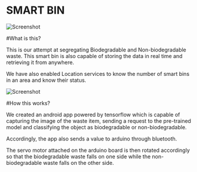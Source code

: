 # SMART BIN

![Screenshot](/assets/pic1.jpg?raw=true )

#What is this?

This is our attempt at segregating Biodegradable and Non-biodegradable waste. This smart bin is also capable of storing the data in real time and retrieving it from anywhere.

We have also enabled Location services to know the number of smart bins in an area and know their status.

![Screenshot](/assets/loc1.jpg?raw=true )

#How this works?

We created an android app powered by tensorflow which is capable of capturing the image of the waste item, sending a request to the pre-trained model and classifying the object as biodegradable or non-biodegradable.

Accordingly, the app also sends a value to arduino through bluetooth.

The servo motor attached on the arduino board is then rotated accordingly so that the biodegradable waste falls on one side while the non-biodegradable waste falls on the other side.



